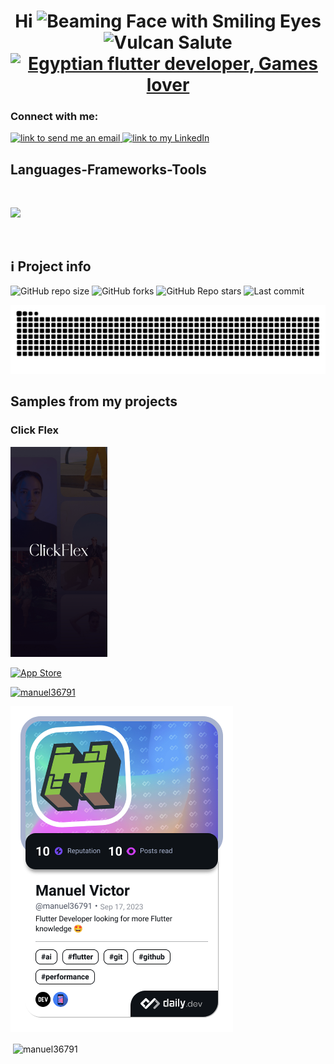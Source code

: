 <h1 align="center">Hi <img src="https://raw.githubusercontent.com/Tarikul-Islam-Anik/Animated-Fluent-Emojis/master/Emojis/Smilies/Beaming%20Face%20with%20Smiling%20Eyes.png" alt="Beaming Face with Smiling Eyes" width="40" height="40" /> <img src="https://raw.githubusercontent.com/Tarikul-Islam-Anik/Animated-Fluent-Emojis/master/Emojis/Hand%20gestures/Vulcan%20Salute.png" alt="Vulcan Salute" width="40" height="40" />

<div align="center">
    <a href="https://git.io/typing-svg"><img src="https://readme-typing-svg.demolab.com?font=Roboto+Slab&color=%237E3ACE&size=30&center=true&vCenter=true&width=450&lines=I'm+Manuel;He/his;Software+Engineer;Flutter+Dev;Games+Lover" alt="Egyptian flutter developer, Games lover"></a>
</div>

<!-- - Software Engineer
- Flutter Developer
- More than 1 project -->

<h3 align="left">Connect with me:</h3>
<p align="left">
<a href="mailto:manuelvictor36791@gmail.com">
<img alt="link to send me an email" src="https://img.shields.io/static/v1?label&message=manuelvictor36791@gmail.com&color=whitesmoke&style=for-the-badge&logo=gmail"/>
</a>
<a href="https://linkedin.com/in/manuelvictor">
<img alt="link to my LinkedIn" src="https://img.shields.io/static/v1?label&message=/in/manuelvictor&color=0A66C2&style=for-the-badge&logo=linkedin"/>
</a>
</p>

<h2 align="left">Languages-Frameworks-Tools</h2>
<br>
<p align="left">
  <a href="https://skillicons.dev">
    <img src="https://skillicons.dev/icons?i=dart,flutter,cpp,java,kotlin,sqlite,firebase,androidstudio,vscode,git,postman" /><br>
  </a>
</p><br>

<h2>ℹ️ Project info</h2>
<div>
<img alt="GitHub repo size" src="https://img.shields.io/github/repo-size/Manuel36791/Manuel36791?color=181717&logo=github&style=for-the-badge&logoColor=181717" height="22px">
<img alt="GitHub forks" src="https://img.shields.io/github/forks/Manuel36791/Manuel36791?color=181717&logo=github&style=for-the-badge&logoColor=181717" height="22px">
<img alt="GitHub Repo stars" src="https://img.shields.io/github/stars/Manuel36791/Manuel36791?color=181717&logo=github&style=for-the-badge&logoColor=181717" height="22px">
<img alt="Last commit" src="https://img.shields.io/github/last-commit/Manuel36791/Manuel36791?color=F05032&logo=git&logoColor&style=for-the-badge" height="22px">
</div>

![Snake Animation](https://github.com/Manuel36791/Manuel36791/blob/output/github-snake-dark.svg)

<h2> Samples from my projects </h2>

### Click Flex

<img src="https://github.com/Manuel36791/Manuel36791/blob/main/assets/click_flex_screenshot.jpg" width="155" height="336"/>

<!-- <p><a href="https://play.google.com" target="_blank"><img alt="Google Play" src="https://img.shields.io/badge/Get_It_On_Google_Play-0D96F6?style=for-the-badge&logo=google-play&logoColor=white" /></a> <a href="https://apps.apple.com/us/app/click-flex/id6466738800?platform=iphone" target="_blank"><img alt="App Store" src="https://img.shields.io/badge/Get_It_On_App_Store-000000?style=for-the-badge&logo=app-store&logoColor=white" /></a><p> -->

<p><a href="https://apps.apple.com/us/app/click-flex/id6466738800?platform=iphone" target="_blank"><img alt="App Store" src="https://img.shields.io/badge/Get_It_On_App_Store-000000?style=for-the-badge&logo=app-store&logoColor=white" /></a><p>

<p align="left"> <a href="https://github.com/ryo-ma/github-profile-trophy"><img src="https://github-profile-trophy.vercel.app/?username=manuel36791" alt="manuel36791" /></a> </p>

<div class="inline-block">
    <a href="https://app.daily.dev/manuel36791"><img src="./devcard.png" width="356" alt="Manuel's Dev Card"/></a> 
</div>
<div class="inline-block">
<p>&nbsp;<img align="center" src="https://github-readme-stats.vercel.app/api?username=manuel36791&show_icons=true&theme=github_dark&locale=en" alt="manuel36791" /></p>
</div>
